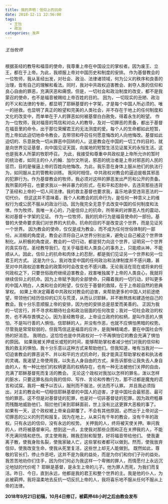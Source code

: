 ```yaml
---
title: 我的声明：信仰上的抗命
date: 2018-12-11 22:56:00
tags: 
  - 王怡
  - 政治
categories: 发声
---
```


###### 王怡牧师

根据圣经的教导和福音的使命，我尊重上帝在中国设立的掌权者。因为废王、立王，都在于上帝。为此，我顺服上帝对中国历史和制度的安排。
作为基督教会的一位牧师，我从圣经出发，对社会、政治、法律诸领域，何为公义的秩序和良善的治理，皆有自己的理解和看法。同时，我对中共政权迫害教会、剥夺人类的信仰和良心自由的罪恶，充满厌恶和痛恨。但是，一切社会和政治制度的改变，都不是我蒙召的使命，也不是福音被赐给上帝百姓的目的。
因为，一切现实的丑陋、政治的不义和法律的专断，都显明了耶稣基督的十字架，才是每个中国人所必须的、唯一的拯救。也显明了真正的盼望和完美的人类社会，并不存在于地上的任何制度和文化的改变中，而单单在于人的罪恶如何被基督白白赦免，得着永生的盼望。
作为一位牧师，我对福音的笃信和对众人的教导，及对一切罪恶的责备，都出于基督在福音里的命令，出于那位荣耀君王的无法测度的爱。每个人的生命都如此短暂，而上帝如此迫切地命令教会，去带领和呼召任何愿意悔改的人向他悔改。基督如此迫切的、乐意赦免一切从罪恶中回转的人。这是教会在中国的一切工作的目的，就是向世界见证基督，向中国见证天国，向属地的短暂生活见证属天的永恒生活。这也是我本人所蒙的牧职呼召。
为此，我接受和尊重中共政权是上帝所允许的暂时的统治者，如同主的仆人约翰．加尔文所说，邪恶的统治者是上帝对邪恶的人民的惩罚，目的是催逼上帝的百姓向他悔改。为此，我乐意在身体上服从他们的执法行为，如同服从主的管教和训练。
我同时相信，中共政权对教会的逼迫是极其邪恶的犯罪行为。作为基督教会的牧师，我必须对这样的罪恶发出严厉和公开的责备。我所蒙的呼召，也要求我以一种非暴力的形式，在和平和忍耐中，去违背那些违背了圣经和上帝的一切人间法律。我的救主基督也要求我，喜乐地承受违背恶法的一切代价。
但这这并不意味着，我个人和教会的抗命行为，是任何一种意义上的维权行为或公民不服从的政治行动。因为我完全无意于去改变中国的任何制度和法律。作为牧师，我唯一关心的，乃是信仰上的抗命，所带来的对罪恶人性的震动，和对基督十字架的见证。
作为一位牧师，我的抗命行为是福音使命的一部份。基督的大使命要求我们对世界的大抗命。抗命的目的不是改变这个世界，而是见证另一个世界。
因为教会的使命，仅仅是成为教会，而不成为任何世俗体制的一部份。从消极的角度说，教会必须将自己从世界分别出来，避免让自己被这个世界体制化。从积极的角度说，教会的一切行动，都是努力向这个世界，证明另一个世界的真实存在。圣经教导我们，在关乎福音和人类良心的事务上，只能顺从神，不能顺从人。因此，信仰上的抗命和肉体上的忍耐，都是我们见证另一个世界和另一位君王的方式。
这是为什么，我对改变中国的任何政治和法律制度并不感兴趣，甚至对中共政权迫害教会的政策何时会改变也不感兴趣。无论我活在现在或将来的任何政权之下，只要世俗政府继续迫害教会，戕害唯独属于上帝的人类良心，我就将继续信仰上的抗命。因为上帝赋予我的全部使命，只藉着我的一切行动，好叫更多的中国人明白，人类和社会的盼望，仅仅在于基督的救赎，在于上帝超自然的恩典掌权。
如果上帝决定藉着中共政权对教会的迫害，来帮助更多的中国人对前途绝望，带领他们经历信仰的幻灭与荒漠，从而认识耶稣，并不断熬炼和建造他自己的教会。我十分乐意顺服上帝的安排，因为他的安排总是慈爱而美善的。
正因为我的一切言行，并不寻求和期待社会和政治层面的任何改变；我对一切社会政治的权势，也不再存畏惧之心。因为圣经教导说，上帝设立政府的权柄，是叫作恶的人惧怕，不是叫行善的人惧怕。信耶稣的人，并没有作恶，也就不应惧怕黑暗的权势。尽管我是常常软弱的，但我笃信这是福音的应许，是我殚精竭虑，要在中国社会传扬的好消息。
我明白，这恰恰也是中共政权对一个不再惧怕它的教会充满了惧怕的原因。
如果我被关押或长或短的时间，能够帮助掌权者减少他们对我的信仰和我的救主的惧怕，我十分乐意以这种方式来帮助他们。但我知道，唯有当我对一—切迫害教会的罪恶说不、并以和平的方式抗命时，我才能真正帮助掌权者和执法者的灵魂。我渴望上帝使用我，以失去人身自由的方式，来告诉那些让我失去人身自由的人，有一种比他们的权柄更高的权柄存在，也有一种无法被他们关押的自由，充满了耶稣基督死而复活的教会。
无论这个政权对我加以怎样的罪名，泼以怎样的脏水，只要这罪名指向我的信仰、写作、言论和传教行为，那不过都是魔鬼的谎言和试探。我将一概予以否认，服刑而不服法，伏法而不认罪。
并且我必须指出，对主的教会和一切相信耶稣基督的中国人的迫害，才是中国社会最邪恶、最可怕的罪恶。这不但是对基督徒的犯罪，也是对一切非基督徒的犯罪。因为政府粗暴而残酷地威胁他们、阻拦他们来到耶稣面前，世上没有比这更罪大恶极的事了。
如果有一天，这个政权被上帝亲自颠覆了。不会有其他原因，必然出于上帝对这一切罪恶的公义的刑罚和报复。因为在地上，从来只有千年的教会，没有千年的政权。只有永远的信仰，没有永远的权势。
关押我的人，终将被天使关押。审问我的人，终将被基督审问。想到这一点，主使我对那些企图和正在关押我的人，不能不充满同情和悲伤。求主使用我，赐我忍耐和智慧，好将福音带给他们。
使我妻离子散，使我身败名裂，使我家破人亡，这些掌权者都可以做到。然而，使我放弃信仰，使我改变生命，使我从死里复活，这些世上却无人能做到。
既然如此，尊敬的官长们，停止作恶吧，这并不是为我的益处，而是为你们和你们子孙的益处。我苦苦地劝你们住手，因为你们何必为我这样一个卑微的罪人，而情愿付上永远沉沦地狱的代价呢？
耶稣是基督，是永生上帝的儿子。他为罪人而死，为我们而复活。昨日、今日，直到永远，他都是我的君王和整个世界的主。我是他的仆人，为此被羁押。我将温柔地去反抗一切反抗上帝的人，我将喜乐地不服从任何不服从上帝的法律。

**2018年9月21日初稿，10月4日修订，被羁押48小时之后由教会发布**
